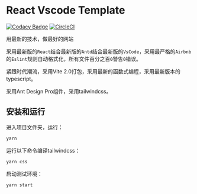 # React Vscode Template

[![Codacy Badge](https://api.codacy.com/project/badge/Grade/739a3d0b510e48b7850cadf6c5ccf7b5)](https://app.codacy.com/gh/fengerzh/react-vscode-template?utm_source=github.com&utm_medium=referral&utm_content=fengerzh/react-vscode-template&utm_campaign=Badge_Grade_Settings)
[![CircleCI](https://circleci.com/gh/fengerzh/react-vscode-template.svg?style=svg)](https://circleci.com/gh/fengerzh/react-vscode-template)

用最新的技术，做最好的网站

采用最新版的`React`结合最新版的`Antd`结合最新版的`VsCode`，采用最严格的`Airbnb`的`Eslint`规则自动格式化，所有文件百分之百`0`警告`0`错误。

紧跟时代潮流，采用Vite 2.0打包，采用最新的函数式编程，采用最新版本的typescript。

采用Ant Design Pro组件，采用tailwindcss。

## 安装和运行

进入项目文件夹，运行：

```sh
yarn
```

运行以下命令编译tailwindcss：

```sh
yarn css
```

启动测试环境：

```sh
yarn start
```
